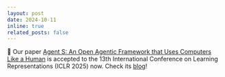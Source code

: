 ```yaml
---
layout: post
date: 2024-10-11
inline: true
related_posts: false
---
```


:rocket: Our paper <a href="https://arxiv.org/abs/2410.08164">Agent S: An Open Agentic Framework that Uses Computers Like a Human</a> is accepted to the 13th International Conference on Learning Representations (ICLR 2025) now. Check its <a href="https://www.simular.ai/agent-s">blog</a>!
